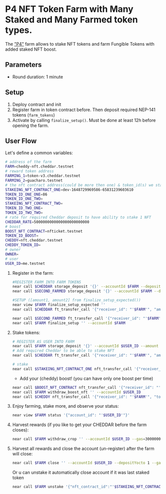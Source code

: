 # P4 NFT Token Farm with Many Staked and Many Farmed token types.

The ["P4"](https://github.com/alpha-fi/cheddar/blob/master/p4-farm-nft/README.md) farm allows to stake NFT tokens and farm Fungible Tokens with added staked NFT boost.

## Parameters

- Round duration: 1 minute

## Setup

1. Deploy contract and init
2. Register farm in token contract before. Then deposit required NEP-141 tokens (`farm_tokens`)
3. Activate by calling `finalize_setup()`. Must be done at least 12h before opening the farm.

## User Flow

Let's define a common variables:

```sh
# address of the farm
FARM=cheddy-nft.cheddar.testnet
# reward token address
FARMING_1=token-v3.cheddar.testnet
FARMING_2=guacharo.testnet
# the nft contract address(could be more then one) & token_id(s) we stake
STAKEING_NFT_CONTRACT_ONE=dev-1648729969586-65831239603610
TOKEN_ID_ONE_ONE=86
TOKEN_ID_ONE_TWO=
STAKEING_NFT_CONTRACT_TWO=
TOKEN_ID_TWO_ONE=
TOKEN_ID_TWO_TWO=
# rate for required Cheddar deposit to have ability to stake 1 NFT
CHEDDAR_RATE=5000000000000000000000000
# boost
BOOST_NFT_CONTRACT=nfticket.testnet
TOKEN_ID_BOOST=
CHEDDY=nft.cheddar.testnet
CHEDDY_TOKEN_ID=
# owner
OWNER=
# user
USER_ID=me.testnet
```

1. Register in the farm:

   ```bash
   #REGISTER FARM INTO FARM TOKENS
   near call $CHEDDAR storage_deposit '{}' --accountId $FARM --deposit 0.00125
   near call $SECOND_FARMED storage_deposit '{}' --accountId $FARM --deposit 0.00125

   #SETUP ([amount1, amount2] from finalize_setup_expected())
   near view $FARM finalize_setup_expected ''
   near call $CHEDDAR ft_transfer_call '{"receiver_id": "'$FARM'", "amount":"amount1", "msg": "setup reward deposit"}' --accountId $USER_ID --depositYocto 1 --gas=200000000000000

   near call $SECOND_FARMED ft_transfer_call '{"receiver_id": "'$FARM'", "amount":"amount2", "msg": "setup reward deposit"}' --accountId $USER_ID --depositYocto 1 --gas=200000000000000
   near call $FARM finalize_setup '' --accountId $FARM
   ```

2. Stake tokens:

   ```bash
   # REGISTER AS USER INTO FARM
   near call $FARM storage_deposit '{}' --accountId $USER_ID --amount 0.06
   # Add required Cheddar to be able to stake NFT
   near call $CHEDDAR ft_transfer_call '{"receiver_id": "'$FARM'", "amount":"'$CHEDDAR_RATE'", "msg": "cheddar stake"}' --accountId $USER_ID --depositYocto 1 --gas=200000000000000

   # stake
   near call $STAKEING_NFT_CONTRACT_ONE nft_transfer_call '{"receiver_id": "'$FARM'", "token_id":"'$TOKEN_ID_ONE_ONE'", "msg": "to farm"}' --accountId $USER_ID --depositYocto 1 --gas=200000000000000
   ```

   - Add your (cheddy) boost! (you can have only one boost per time)

   ```bash
   near call $BOOST_NFT_CONTRACT nft_transfer_call '{"receiver_id": "'$FARM'", "token_id":"'$TOKEN_ID_BOOST'", "msg": "to boost"}' --accountId $USER_ID --depositYocto 1 --gas=200000000000000
   near call $FARM withdraw_boost_nft '' --accountId $USER_ID
   near call $CHEDDY nft_transfer_call '{"receiver_id": "'$FARM'", "token_id":"'$CHEDDY_TOKEN_ID'", "msg": "to boost"}' --accountId $USER_ID --depositYocto 1 --gas=200000000000000
   ```

3. Enjoy farming, stake more, and observe your status:

   ```bash
   near view $FARM status '{"account_id": "'$USER_ID'"}'
   ```

4. Harvest rewards (if you like to get your CHEDDAR before the farm closes):

   ```bash
   near call $FARM withdraw_crop '' --accountId $USER_ID --gas=300000000000000
   ```

5. Harvest all rewards and close the account (un-register) after the farm will close:
   ```bash
   near call $FARM close '' --accountId $USER_ID --depositYocto 1 --gas=300000000000000
   ```
   Or u can unstake it automatically close account if it was last staked token
   ```bash
   near call $FARM unstake '{"nft_contract_id":"'$STAKEING_NFT_CONTRACT_ONE'", "token_id":"'$TOKEN_ID_ONE_ONE'"}' --accountId $USER_ID --depositYocto 1 --gas=300000000000000
   ```
